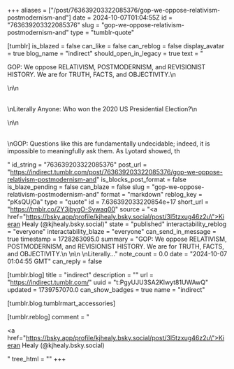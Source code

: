 +++
aliases = ["/post/763639203322085376/gop-we-oppose-relativism-postmodernism-and"]
date = 2024-10-07T01:04:55Z
id = "763639203322085376"
slug = "gop-we-oppose-relativism-postmodernism-and"
type = "tumblr-quote"

[tumblr]
is_blazed = false
can_like = false
can_reblog = false
display_avatar = true
blog_name = "indirect"
should_open_in_legacy = true
text = "<p>GOP: We oppose RELATIVISM, POSTMODERNISM, and REVISIONIST HISTORY. We are for TRUTH, FACTS, and OBJECTIVITY.\n<br/></p>\n\n<p><br/>\nLiterally Anyone: Who won the 2020 US Presidential Election?\n<br/></p>\n\n<p><br/>\nGOP: Questions like this are fundamentally undecidable; indeed, it is impossible to meaningfully ask them. As Lyotard showed, th</p>"
id_string = "763639203322085376"
post_url = "https://indirect.tumblr.com/post/763639203322085376/gop-we-oppose-relativism-postmodernism-and"
is_blocks_post_format = false
is_blaze_pending = false
can_blaze = false
slug = "gop-we-oppose-relativism-postmodernism-and"
format = "markdown"
reblog_key = "pKsQUjOa"
type = "quote"
id = 7.636392033220854e+17
short_url = "https://tmblr.co/ZY3jbygO-Sywaq00"
source = "<a href=\"https://bsky.app/profile/kjhealy.bsky.social/post/3l5tzxug46z2u\">Kieran Healy (@kjhealy.bsky.social)</a>"
state = "published"
interactability_reblog = "everyone"
interactability_blaze = "everyone"
can_send_in_message = true
timestamp = 1728263095.0
summary = "GOP: We oppose RELATIVISM, POSTMODERNISM, and REVISIONIST HISTORY. We are for TRUTH, FACTS, and OBJECTIVITY.\n \n\n \nLiterally..."
note_count = 0.0
date = "2024-10-07 01:04:55 GMT"
can_reply = false

[tumblr.blog]
title = "indirect"
description = ""
url = "https://indirect.tumblr.com/"
uuid = "t:PgyUJU3SA2Klwyt81UWAwQ"
updated = 1739757070.0
can_show_badges = true
name = "indirect"

[tumblr.blog.tumblrmart_accessories]

[tumblr.reblog]
comment = "<p><a href=\"https://bsky.app/profile/kjhealy.bsky.social/post/3l5tzxug46z2u\">Kieran Healy (@kjhealy.bsky.social)</a></p>"
tree_html = ""
+++

